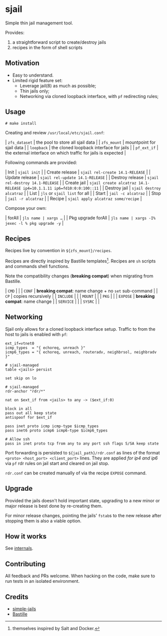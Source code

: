 # sjail

Simple thin jail management tool.

Provides:

1. a straightforward script to create/destroy jails
2. recipes in the form of shell scripts

## Motivation

- Easy to understand.
- Limited rigid feature set:
  - Leverage jail(8) as much as possible;
  - Thin jails only;
  - Networking via cloned loopback interface, with `pf` redirecting rules;

## Usage

```
# make install
```

Creating and review `/usr/local/etc/sjail.conf`:

| `zfs_dataset` | the pool to store all sjail data                              |
| `zfs_mount`   | mountpoint for sjail data                                     |
| `loopback`    | the cloned loopback interface for jails                       |
| `pf_ext_if`   | the external interface on which traffic for jails is expected |

Following commands are provided:

| Init            | `sjail init`                                                            |
| Create release  | `sjail rel-create 14.1-RELEASE`                                         |
| Update release  | `sjail rel-update 14.1-RELEASE`                                         |
| Destroy release | `sjail rel-destroy 14.1-RELEASE`                                        |
| Create jail     | `sjail create alcatraz 14.1-RELEASE ip4=10.1.1.11 ip6=fd10:0:0:100::11` |
| Destroy jail    | `sjail destroy alcatraz`                                                |
| List            | `jls` or `sjail list` for all                                           |
| Start           | `jail -c alcatraz`                                                      |
| Stop            | `jail -r alcatraz`                                                      |
| Recipe          | `sjail apply alcatraz some/recipe`                                      |

Compose your own:

| forAll             | `jls name | xargs …`                             |
| Pkg upgrade forAll | `jls name | xargs -I% jexec -l % pkg upgrade -y` |

## Recipes

Recipes live by convention in `${zfs_mount}/recipes`.

Recipes are directly inspired by Bastille templates[^1]. Recipes are `sh` scripts
and commands shell functions.

Note the compatibility changes (**breaking compat**) when migrating from Bastille.

| `CMD`     |                                                         |
| `CONF`    | **breaking compat**: name change + no `set` sub-command |
| `CP`      | copies recursively                                      |
| `INCLUDE` |                                                         |
| `MOUNT`   |                                                         |
| `PKG`     |                                                         |
| `EXPOSE`  | **breaking compat**: name change                        |
| `SERVICE` |                                                         |
| `SYSRC`   |                                                         |

## Networking

Sjail only allows for a cloned loopback interface setup. Traffic to from the
host to jails is enabled with `pf`:

```
ext_if=vtnet0
icmp_types  = "{ echoreq, unreach }"
icmp6_types = "{ echoreq, unreach, routeradv, neighbrsol, neighbradv }"

# sjail-managed
table <jails> persist

set skip on lo

# sjail-managed
rdr-anchor "rdr/*"

nat on $ext_if from <jails> to any -> ($ext_if:0)

block in all
pass out all keep state
antispoof for $ext_if

pass inet proto icmp icmp-type $icmp_types
pass inet6 proto icmp6 icmp6-type $icmp6_types

# Allow ssh
pass in inet proto tcp from any to any port ssh flags S/SA keep state
```

Port forwarding is persisted to `${jail_path}/rdr.conf` as lines of the format
`<proto> <host_port> <client_port>` lines. They are applied *for ip4 and ip6*
via `pf` rdr rules on jail start and cleared on jail stop.

`rdr.conf` can be created manually of via the recipe `EXPOSE` command.

## Upgrade

Provided the jails doesn't hold important state, upgrading to a new minor or
major release is best done by re-creating them.

For minor release changes, pointing the jails' `fstab`s to the new release
after stopping them is also a viable option.

## How it works

See [internals](./doc/internals.md).

## Contributing

All feedback and PRs welcome. When hacking on the code, make sure to run tests
in an isolated environment.

## Credits

- [simple-jails](https://github.com/jpdasma/simple-jails)
- [Bastille](https://github.com/bastilleBSD/bastille)

[^1]: themselves inspired by Salt and Docker.
